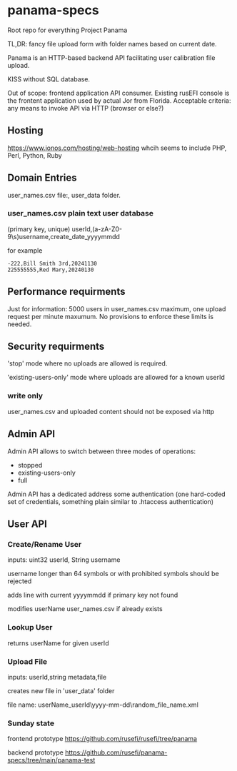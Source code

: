 # panama-specs
Root repo for everything Project Panama

TL,DR: fancy file upload form with folder names based on current date.

Panama is an HTTP-based backend API facilitating user calibration file upload.

KISS without SQL database.

Out of scope: frontend application API consumer. Existing rusEFI console is the frontent application used by actual Jor from Florida. Acceptable criteria: any means to invoke API via HTTP (browser or else?)

## Hosting

https://www.ionos.com/hosting/web-hosting whcih seems to include PHP, Perl, Python, Ruby


## Domain Entries

user_names.csv file:, user_data folder.


### user_names.csv plain text user database
(primary key, unique) userId,(a-zA-Z0-9\s)username,create_date_yyyymmdd

for example
```
-222,Bill Smith 3rd,20241130
225555555,Red Mary,20240130
```




## Performance requirments

Just for information: 5000 users in user_names.csv maximum, one upload request per minute maxumum. No provisions to enforce these limits is needed.

## Security requirments

'stop' mode where no uploads are allowed is required. 

'existing-users-only' mode where uploads are allowed for a known userId

### write only

user_names.csv and uploaded content should not be exposed via http

## Admin API

Admin API allows to switch between three modes of operations:
* stopped
* existing-users-only
* full

Admin API has a dedicated address some authentication (one hard-coded set of credentials, something plain similar to .htaccess authentication)

## User API

### Create/Rename User

inputs: 
uint32 userId, String username

username longer than 64 symbols or with prohibited symbols should be rejected 

adds line with current yyyymmdd if primary key not found

modifies userName user_names.csv if already exists

### Lookup User

returns userName for given userId

### Upload File

inputs:
userId,string metadata,file

creates new file in 'user_data' folder

file name:
userName_userId\yyyy-mm-dd\random_file_name.xml



### Sunday state

frontend prototype https://github.com/rusefi/rusefi/tree/panama

backend prototype https://github.com/rusefi/panama-specs/tree/main/panama-test

